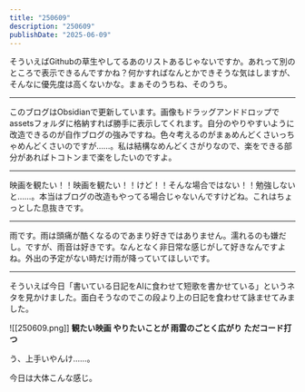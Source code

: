 ```yaml
---
title: "250609"
description: "250609"
publishDate: "2025-06-09"
---
```

そういえばGithubの草生やしてるあのリストあるじゃないですか。あれって別のところで表示できるんですかね？何かすればなんとかできそうな気はしますが、そんなに優先度は高くないかな。まぁそのうちね、そのうち。

---

このブログはObsidianで更新しています。画像もドラッグアンドドロップでassetsフォルダに格納すれば勝手に表示してくれます。自分のやりやすいように改造できるのが自作ブログの強みですね。色々考えるのがまぁめんどくさいっちゃめんどくさいのですが……。私は結構なめんどくさがりなので、楽をできる部分があればトコトンまで楽をしたいのですよ。

---

映画を観たい！！映画を観たい！！けど！！そんな場合ではない！！勉強しないと……。本当はブログの改造もやってる場合じゃないんですけどね。これはちょっとした息抜きです。

---

雨です。雨は頭痛が酷くなるのであまり好きではありません。濡れるのも嫌だし。ですが、雨音は好きです。なんとなく非日常な感じがして好きなんですよね。外出の予定がない時だけ雨が降っていてほしいです。

---

そういえば今日「書いている日記をAIに食わせて短歌を書かせている」というネタを見かけました。面白そうなのでこの段より上の日記を食わせて詠ませてみました。

![[250609.png]]
**観たい映画 やりたいことが 雨雲のごとく広がり ただコード打つ**

う、上手いやんけ……。

今日は大体こんな感じ。